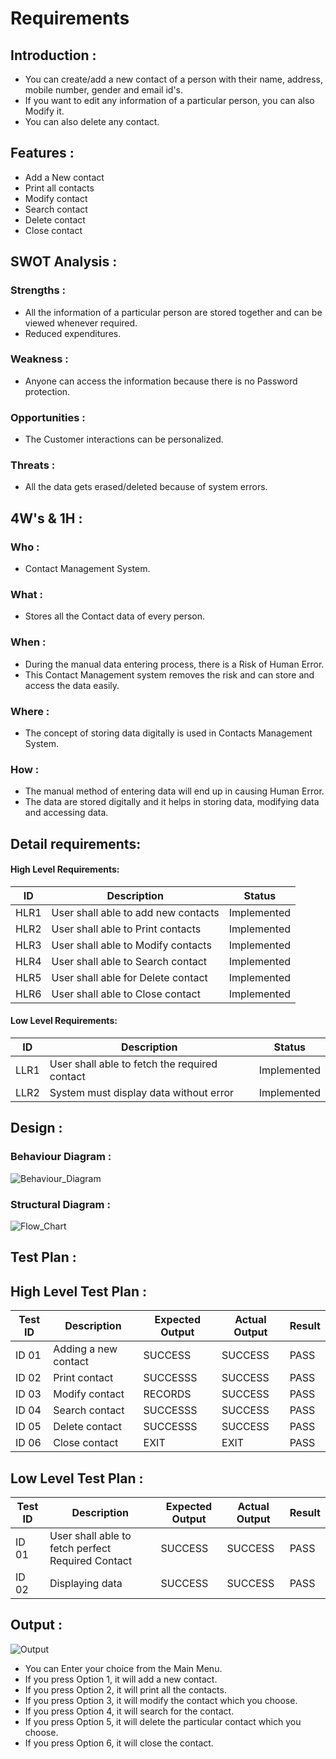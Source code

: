 # Requirements
## Introduction :

- You can create/add a new contact of a person with their name, address, mobile number, gender and email id's.
- If you want to edit any information of a particular person, you can also Modify it.
- You can also delete any contact.


## Features :

- Add a New contact
- Print all contacts
- Modify contact
- Search contact
- Delete contact
- Close contact


## SWOT Analysis :
### Strengths :
- All the information of a particular person are stored together and can be viewed whenever required.
- Reduced expenditures.


### Weakness :
- Anyone can access the information because there is no Password protection.


### Opportunities :
- The Customer interactions can be personalized.


### Threats : 
- All the data gets erased/deleted because of system errors.


## 4W's & 1H : 
### Who :
- Contact Management System.


### What :
- Stores all the Contact data of every person.


### When :
- During the manual data entering process, there is a Risk of Human Error.
- This Contact Management system removes the risk and can store and access the data easily.


### Where : 
- The concept of storing data digitally is used in Contacts Management System.


### How : 
- The manual method of entering data will end up in causing Human Error.
- The data are stored digitally and it helps in storing data, modifying data and accessing data.


## Detail requirements:

#### High Level Requirements:
| ID | Description | Status |
|------|------|------|
| HLR1 | User shall able to add new contacts | Implemented
| HLR2 | User shall able to Print contacts | Implemented
| HLR3 | User shall able to Modify contacts |	Implemented
| HLR4 | User shall able to Search contact | Implemented
| HLR5 | User shall able for Delete contact  |	Implemented
| HLR6 | User shall able to Close contact | Implemented

#### Low Level Requirements:

| ID | Description | Status |
|-------|------|------|
| LLR1 | User shall able to fetch the required contact | Implemented 
| LLR2 | System must display data without error | Implemented


## Design : 
### Behaviour Diagram : 
![Behaviour_Diagram](https://user-images.githubusercontent.com/94282752/143374094-112ca791-0a09-4e21-806d-2e7460d4bb50.png)


### Structural Diagram : 
![Flow_Chart](https://user-images.githubusercontent.com/94282752/143374166-21a75fd5-8eb6-40fc-a38b-6ecc8a325212.jpg)


## Test Plan :

## High Level Test Plan :

| Test ID | Description | Expected Output | Actual Output | Result
|--|--|--|--|--|
| ID 01 | Adding a new contact | SUCCESS  | SUCCESS | PASS
| ID 02 | Print contact | SUCCESSS | SUCCESS | PASS 
| ID 03 | Modify contact |  RECORDS  | SUCCESS | PASS
| ID 04 | Search contact | SUCCESSS | SUCCESS | PASS 
| ID 05 | Delete contact | SUCCESSS | SUCCESS | PASS 
| ID 06 | Close contact | EXIT  | EXIT | PASS
 

## Low Level Test Plan :

| Test ID | Description |Expected Output| Actual Output |Result
|--|--|--|--|--|
| ID 01 | User shall able to fetch perfect Required Contact | SUCCESS | SUCCESS | PASS 
| ID 02 | Displaying data | SUCCESS | SUCCESS | PASS


## Output :

![Output](https://user-images.githubusercontent.com/94282752/143387436-7f080cc5-e767-472b-b1d3-df6da7bc50a9.png)

- You can Enter your choice from the Main Menu.
- If you press Option 1, it will add a new contact.
- If you press Option 2, it will print all the contacts.
- If you press Option 3, it will modify the contact which you choose.
- If you press Option 4, it will search for the contact.
- If you press Option 5, it will delete the particular contact which you choose.
- If you press Option 6, it will close the contact.









